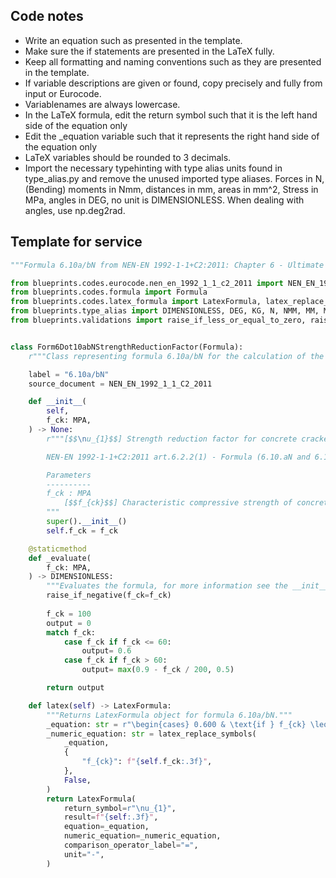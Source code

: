 ## Code notes

- Write an equation such as presented in the template. 
- Make sure the if statements are presented in the LaTeX fully. 
- Keep all formatting and naming conventions such as they are presented in the template. 
- If variable descriptions are given or found, copy precisely and fully from input or Eurocode. 
- Variablenames are always lowercase.
- In the LaTeX formula, edit the return symbol such that it is the left hand side of the equation only
- Edit the _equation variable such that it represents the right hand side of the equation only
- LaTeX variables should be rounded to 3 decimals.  
- Import the necessary typehinting with type alias units found in type_alias.py and remove the unused imported type aliases. Forces in N, (Bending) moments in Nmm, distances in mm, areas in mm^2, Stress in MPa, angles in DEG, no unit is DIMENSIONLESS. When dealing with angles, use np.deg2rad.

## Template for service

```python
"""Formula 6.10a/bN from NEN-EN 1992-1-1+C2:2011: Chapter 6 - Ultimate limit state."""

from blueprints.codes.eurocode.nen_en_1992_1_1_c2_2011 import NEN_EN_1992_1_1_C2_2011
from blueprints.codes.formula import Formula
from blueprints.codes.latex_formula import LatexFormula, latex_replace_symbols
from blueprints.type_alias import DIMENSIONLESS, DEG, KG, N, NMM, MM, MM2, MM3, MM4, MPA
from blueprints.validations import raise_if_less_or_equal_to_zero, raise_if_negative


class Form6Dot10abNStrengthReductionFactor(Formula):
    r"""Class representing formula 6.10a/bN for the calculation of the strength reduction factor for concrete cracked in shear."""

    label = "6.10a/bN"
    source_document = NEN_EN_1992_1_1_C2_2011

    def __init__(
        self,
        f_ck: MPA,
    ) -> None:
        r"""[$$\nu_{1}$$] Strength reduction factor for concrete cracked in shear [-].

        NEN-EN 1992-1-1+C2:2011 art.6.2.2(1) - Formula (6.10.aN and 6.10.bN)

        Parameters
        ----------
        f_ck : MPA
            [$$f_{ck}$$] Characteristic compressive strength of concrete [$$MPa$$].
        """
        super().__init__()
        self.f_ck = f_ck

    @staticmethod
    def _evaluate(
        f_ck: MPA,
    ) -> DIMENSIONLESS:
        """Evaluates the formula, for more information see the __init__ method."""
        raise_if_negative(f_ck=f_ck)
		
		f_ck = 100
		output = 0
		match f_ck:
			case f_ck if f_ck <= 60:
				output= 0.6
			case f_ck if f_ck > 60:
				output= max(0.9 - f_ck / 200, 0.5)

        return output

    def latex(self) -> LatexFormula:
        """Returns LatexFormula object for formula 6.10a/bN."""
        _equation: str = r"\begin{cases} 0.600 & \text{if } f_{ck} \leq 60 MPa \\ \max\left(0.9 - \frac{f_{ck}}{200}, 0.5\right) & \text{if } f_{ck} > 60 MPa \end{cases}"
        _numeric_equation: str = latex_replace_symbols(
            _equation,
            {
                "f_{ck}": f"{self.f_ck:.3f}",
            },
            False,
        )
        return LatexFormula(
            return_symbol=r"\nu_{1}",
            result=f"{self:.3f}",
            equation=_equation,
            numeric_equation=_numeric_equation,
            comparison_operator_label="=",
            unit="-",
        )

```